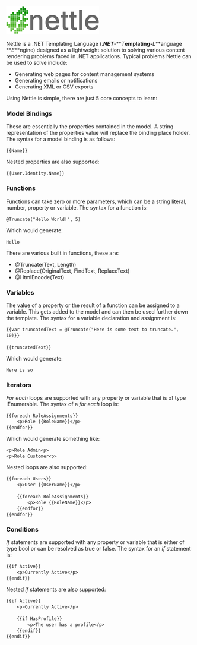 ![Alt text](Logo.png "Nettle")

Nettle is a .NET Templating Language (.**_NET_**-**_T_**emplating-**_L_**anguage **_E_**ngine) designed as a lightweight solution to solving various content rendering problems faced in .NET applications. Typical problems Nettle can be used to solve include:

- Generating web pages for content management systems
- Generating emails or notifications
- Generating XML or CSV exports

Using Nettle is simple, there are just 5 core concepts to learn:

### Model Bindings
These are essentially the properties contained in the model. A string representation of the properties value will replace the binding place holder. The syntax for a model binding is as follows:

```
{{Name}}
```

Nested properties are also supported:

```
{{User.Identity.Name}}
```

### Functions

Functions can take zero or more parameters, which can be a string literal, number, property or variable. The syntax for a function is:

```
@Truncate("Hello World!", 5)
```

Which would generate:

```
Hello
```

There are various built in functions, these are:

- @Truncate(Text, Length)
- @Replace(OriginalText, FindText, ReplaceText)
- @HtmlEncode(Text)

### Variables

The value of a property or the result of a function can be assigned to a variable. This gets added to the model and can then be used further down the template. The syntax for a variable declaration and assignment is:

```
{{var truncatedText = @Truncate("Here is some text to truncate.", 10)}}

{{truncatedText}}
```

Which would generate:

```
Here is so
```

### Iterators

_For each_ loops are supported with any property or variable that is of type IEnumerable. The syntax of a _for each_ loop is:

```
{{foreach RoleAssignments}}
	<p>Role {{RoleName}}</p>
{{endfor}}
```

Which would generate something like:

```
<p>Role Admin<p>
<p>Role Customer<p>
```

Nested loops are also supported:

```
{{foreach Users}}
	<p>User {{UserName}}</p>

	{{foreach RoleAssignments}}
		<p>Role {{RoleName}}</p>
	{{endfor}}
{{endfor}}
```

### Conditions

_If_ statements are supported with any property or variable that is either of type bool or can be resolved as true or false. The syntax for an _if_ statement is:

```
{{if Active}}
	<p>Currently Active</p>
{{endif}}
```

Nested _if_ statements are also supported:

```
{{if Active}}
	<p>Currently Active</p>
	
	{{if HasProfile}}
		<p>The user has a profile</p>
	{{endif}}
{{endif}}
```
